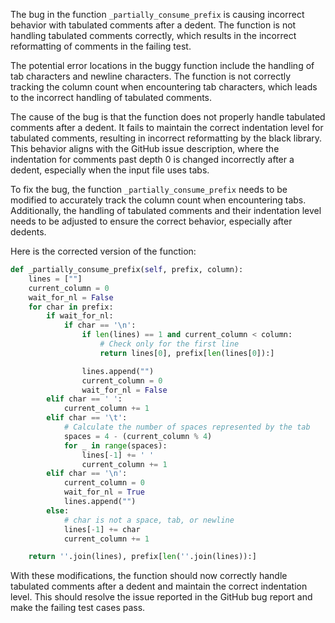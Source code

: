 The bug in the function `_partially_consume_prefix` is causing incorrect behavior with tabulated comments after a dedent. The function is not handling tabulated comments correctly, which results in the incorrect reformatting of comments in the failing test.

The potential error locations in the buggy function include the handling of tab characters and newline characters. The function is not correctly tracking the column count when encountering tab characters, which leads to the incorrect handling of tabulated comments.

The cause of the bug is that the function does not properly handle tabulated comments after a dedent. It fails to maintain the correct indentation level for tabulated comments, resulting in incorrect reformatting by the black library. This behavior aligns with the GitHub issue description, where the indentation for comments past depth 0 is changed incorrectly after a dedent, especially when the input file uses tabs.

To fix the bug, the function `_partially_consume_prefix` needs to be modified to accurately track the column count when encountering tabs. Additionally, the handling of tabulated comments and their indentation level needs to be adjusted to ensure the correct behavior, especially after dedents.

Here is the corrected version of the function:

```python
def _partially_consume_prefix(self, prefix, column):
    lines = [""]
    current_column = 0
    wait_for_nl = False
    for char in prefix:
        if wait_for_nl:
            if char == '\n':
                if len(lines) == 1 and current_column < column:
                    # Check only for the first line
                    return lines[0], prefix[len(lines[0]):]

                lines.append("")
                current_column = 0
                wait_for_nl = False
        elif char == ' ':
            current_column += 1
        elif char == '\t':
            # Calculate the number of spaces represented by the tab
            spaces = 4 - (current_column % 4)
            for _ in range(spaces):
                lines[-1] += ' '
                current_column += 1
        elif char == '\n':
            current_column = 0
            wait_for_nl = True
            lines.append("")
        else:
            # char is not a space, tab, or newline
            lines[-1] += char
            current_column += 1

    return ''.join(lines), prefix[len(''.join(lines)):]
```

With these modifications, the function should now correctly handle tabulated comments after a dedent and maintain the correct indentation level. This should resolve the issue reported in the GitHub bug report and make the failing test cases pass.